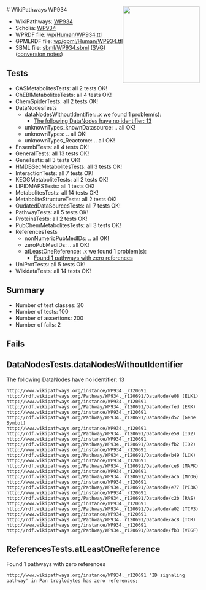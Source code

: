 <img style="float: right; width: 200px" src="../logo.png" />
# WikiPathways WP934

* WikiPathways: [WP934](https://identifiers.org/wikipathways:WP934)
* Scholia: [WP934](https://scholia.toolforge.org/wikipathways/WP934)
* WPRDF file: [wp/Human/WP934.ttl](../wp/Human/WP934.ttl)
* GPMLRDF file: [wp/gpml/Human/WP934.ttl](../wp/gpml/Human/WP934.ttl)
* SBML file: [sbml/WP934.sbml](../sbml/WP934.sbml) ([SVG](../sbml/WP934.svg)) ([conversion notes](../sbml/WP934.txt))

## Tests
* CASMetabolitesTests: all 2 tests OK!
* ChEBIMetabolitesTests: all 4 tests OK!
* ChemSpiderTests: all 2 tests OK!
* DataNodesTests
    * dataNodesWithoutIdentifier: .x we found 1 problem(s):
        * [The following DataNodes have no identifier: 13](#8792c493)
    * unknownTypes_knownDatasource: .. all OK!
    * unknownTypes: .. all OK!
    * unknownTypes_Reactome: .. all OK!
* EnsemblTests: all 4 tests OK!
* GeneralTests: all 13 tests OK!
* GeneTests: all 3 tests OK!
* HMDBSecMetabolitesTests: all 3 tests OK!
* InteractionTests: all 7 tests OK!
* KEGGMetaboliteTests: all 2 tests OK!
* LIPIDMAPSTests: all 1 tests OK!
* MetabolitesTests: all 14 tests OK!
* MetaboliteStructureTests: all 2 tests OK!
* OudatedDataSourcesTests: all 7 tests OK!
* PathwayTests: all 5 tests OK!
* ProteinsTests: all 2 tests OK!
* PubChemMetabolitesTests: all 3 tests OK!
* ReferencesTests
    * nonNumericPubMedIDs: .. all OK!
    * zeroPubMedIDs: .. all OK!
    * atLeastOneReference: .x we found 1 problem(s):
        * [Found 1 pathways with zero references](#35eb778e)
* UniProtTests: all 5 tests OK!
* WikidataTests: all 14 tests OK!


## Summary

* Number of test classes: 20
* Number of tests: 100
* Number of assertions: 200
* Number of fails: 2

## Fails

<a name="8792c493" />

## DataNodesTests.dataNodesWithoutIdentifier

The following DataNodes have no identifier: 13
```
http://www.wikipathways.org/instance/WP934._r120691 http://rdf.wikipathways.org/Pathway/WP934._r120691/DataNode/e08 (ELK1)
http://www.wikipathways.org/instance/WP934._r120691 http://rdf.wikipathways.org/Pathway/WP934._r120691/DataNode/fed (ERK)
http://www.wikipathways.org/instance/WP934._r120691 http://rdf.wikipathways.org/Pathway/WP934._r120691/DataNode/d52 (Gene Symbol)
http://www.wikipathways.org/instance/WP934._r120691 http://rdf.wikipathways.org/Pathway/WP934._r120691/DataNode/e59 (ID2)
http://www.wikipathways.org/instance/WP934._r120691 http://rdf.wikipathways.org/Pathway/WP934._r120691/DataNode/fb2 (ID2)
http://www.wikipathways.org/instance/WP934._r120691 http://rdf.wikipathways.org/Pathway/WP934._r120691/DataNode/b49 (LCK)
http://www.wikipathways.org/instance/WP934._r120691 http://rdf.wikipathways.org/Pathway/WP934._r120691/DataNode/ce8 (MAPK)
http://www.wikipathways.org/instance/WP934._r120691 http://rdf.wikipathways.org/Pathway/WP934._r120691/DataNode/ac6 (MYOG)
http://www.wikipathways.org/instance/WP934._r120691 http://rdf.wikipathways.org/Pathway/WP934._r120691/DataNode/e77 (PI3K)
http://www.wikipathways.org/instance/WP934._r120691 http://rdf.wikipathways.org/Pathway/WP934._r120691/DataNode/c2b (RAS)
http://www.wikipathways.org/instance/WP934._r120691 http://rdf.wikipathways.org/Pathway/WP934._r120691/DataNode/a02 (TCF3)
http://www.wikipathways.org/instance/WP934._r120691 http://rdf.wikipathways.org/Pathway/WP934._r120691/DataNode/ac8 (TCR)
http://www.wikipathways.org/instance/WP934._r120691 http://rdf.wikipathways.org/Pathway/WP934._r120691/DataNode/fb3 (VEGF)
```

<a name="35eb778e" />

## ReferencesTests.atLeastOneReference

Found 1 pathways with zero references
```
http://www.wikipathways.org/instance/WP934._r120691 'ID signaling pathway' in Pan troglodytes has zero references; 
```

